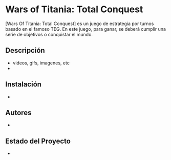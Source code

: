 # Wars of Titania: Total Conquest
[Wars Of Titania: Total Conquest] es un juego de estrategia por turnos basado en el famoso TEG. En este juego, para ganar, se deberá cumplir una serie de objetivos o conquistar el mundo.

## Descripción
- videos, gifs, imagenes, etc
-

## Instalación
-

## Autores
-

## Estado del Proyecto
-
